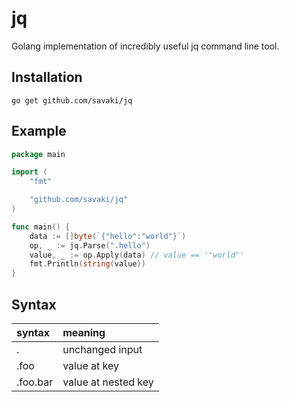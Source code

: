 # jq

Golang implementation of incredibly useful jq command line tool.

## Installation

```
go get github.com/savaki/jq
```

## Example

```go
package main

import (
	"fmt"

	"github.com/savaki/jq"
)

func main() {
	data := []byte(`{"hello":"world"}`)
	op, _ := jq.Parse(".hello")
	value, _ := op.Apply(data) // value == '"world"'
	fmt.Println(string(value))
}
```

## Syntax

| syntax | meaning|
| :--- | :--- |
| . |  unchanged input |
| .foo |  value at key |
| .foo.bar |  value at nested key |


